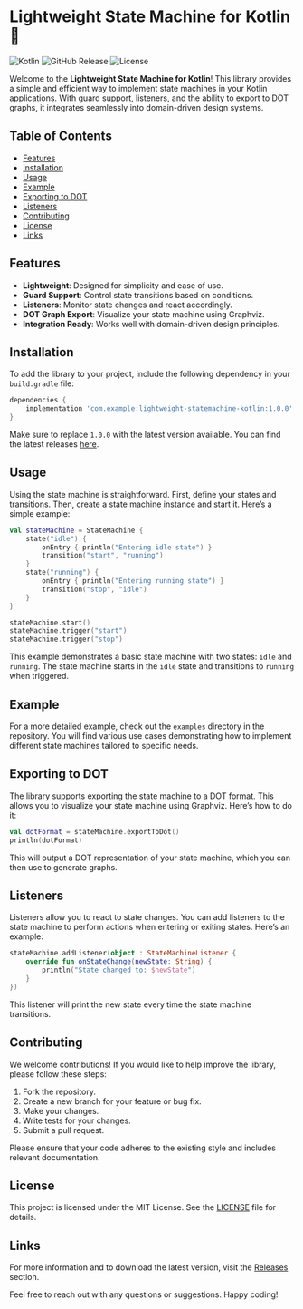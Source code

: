 # Lightweight State Machine for Kotlin 🚀

![Kotlin](https://img.shields.io/badge/Kotlin-7F52B3?style=flat-square&logo=kotlin&logoColor=white) ![GitHub Release](https://img.shields.io/github/release/Rastapapouloss/lightweight-statemachine-kotlin.svg?style=flat-square) ![License](https://img.shields.io/badge/License-MIT-blue.svg?style=flat-square)

Welcome to the **Lightweight State Machine for Kotlin**! This library provides a simple and efficient way to implement state machines in your Kotlin applications. With guard support, listeners, and the ability to export to DOT graphs, it integrates seamlessly into domain-driven design systems.

## Table of Contents

- [Features](#features)
- [Installation](#installation)
- [Usage](#usage)
- [Example](#example)
- [Exporting to DOT](#exporting-to-dot)
- [Listeners](#listeners)
- [Contributing](#contributing)
- [License](#license)
- [Links](#links)

## Features

- **Lightweight**: Designed for simplicity and ease of use.
- **Guard Support**: Control state transitions based on conditions.
- **Listeners**: Monitor state changes and react accordingly.
- **DOT Graph Export**: Visualize your state machine using Graphviz.
- **Integration Ready**: Works well with domain-driven design principles.

## Installation

To add the library to your project, include the following dependency in your `build.gradle` file:

```groovy
dependencies {
    implementation 'com.example:lightweight-statemachine-kotlin:1.0.0'
}
```

Make sure to replace `1.0.0` with the latest version available. You can find the latest releases [here](https://github.com/Rastapapouloss/lightweight-statemachine-kotlin/releases).

## Usage

Using the state machine is straightforward. First, define your states and transitions. Then, create a state machine instance and start it. Here’s a simple example:

```kotlin
val stateMachine = StateMachine {
    state("idle") {
        onEntry { println("Entering idle state") }
        transition("start", "running")
    }
    state("running") {
        onEntry { println("Entering running state") }
        transition("stop", "idle")
    }
}

stateMachine.start()
stateMachine.trigger("start")
stateMachine.trigger("stop")
```

This example demonstrates a basic state machine with two states: `idle` and `running`. The state machine starts in the `idle` state and transitions to `running` when triggered.

## Example

For a more detailed example, check out the `examples` directory in the repository. You will find various use cases demonstrating how to implement different state machines tailored to specific needs.

## Exporting to DOT

The library supports exporting the state machine to a DOT format. This allows you to visualize your state machine using Graphviz. Here’s how to do it:

```kotlin
val dotFormat = stateMachine.exportToDot()
println(dotFormat)
```

This will output a DOT representation of your state machine, which you can then use to generate graphs.

## Listeners

Listeners allow you to react to state changes. You can add listeners to the state machine to perform actions when entering or exiting states. Here’s an example:

```kotlin
stateMachine.addListener(object : StateMachineListener {
    override fun onStateChange(newState: String) {
        println("State changed to: $newState")
    }
})
```

This listener will print the new state every time the state machine transitions.

## Contributing

We welcome contributions! If you would like to help improve the library, please follow these steps:

1. Fork the repository.
2. Create a new branch for your feature or bug fix.
3. Make your changes.
4. Write tests for your changes.
5. Submit a pull request.

Please ensure that your code adheres to the existing style and includes relevant documentation.

## License

This project is licensed under the MIT License. See the [LICENSE](LICENSE) file for details.

## Links

For more information and to download the latest version, visit the [Releases](https://github.com/Rastapapouloss/lightweight-statemachine-kotlin/releases) section. 

Feel free to reach out with any questions or suggestions. Happy coding!